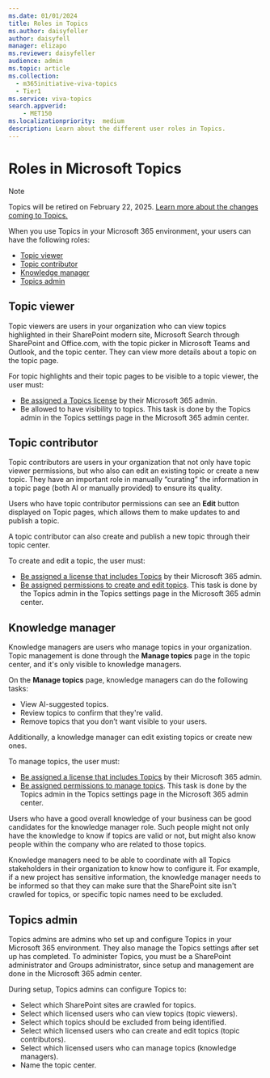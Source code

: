 ```yaml
---
ms.date: 01/01/2024
title: Roles in Topics
ms.author: daisyfeller
author: daisyfell
manager: elizapo
ms.reviewer: daisyfeller
audience: admin
ms.topic: article
ms.collection:
  - m365initiative-viva-topics
  - Tier1
ms.service: viva-topics 
search.appverid:
    - MET150  
ms.localizationpriority:  medium
description: Learn about the different user roles in Topics.
---
```


# Roles in Microsoft Topics

> [!NOTE]
> Topics will be retired on February 22, 2025. [Learn more about the changes coming to Topics.](changes-coming-to-topics.md)

When you use Topics in your Microsoft 365 environment, your users can have the following roles:

- [Topic viewer](#topic-viewer)
- [Topic contributor](#topic-contributor)
- [Knowledge manager](#knowledge-manager)
- [Topics admin](#topics-admin)

## Topic viewer

Topic viewers are users in your organization who can view topics highlighted in their SharePoint modern site, Microsoft Search through SharePoint and Office.com, with the topic picker in Microsoft Teams and Outlook, and the topic center. They can view more details about a topic on the topic page.

For topic highlights and their topic pages to be visible to a topic viewer, the user must:

- [Be assigned a Topics license](./set-up-topic-experiences.md#assign-licenses) by their Microsoft 365 admin.
- Be allowed to have visibility to topics. This task is done by the Topics admin in the Topics settings page in the Microsoft 365 admin center.

## Topic contributor

Topic contributors are users in your organization that not only have topic viewer permissions, but who also can edit an existing topic or create a new topic. They have an important role in manually “curating” the information in a topic page (both AI or manually provided) to ensure its quality.

Users who have topic contributor permissions can see an **Edit** button displayed on Topic pages, which allows them to make updates to and publish a topic.

A topic contributor can also create and publish a new topic through their topic center.

To create and edit a topic, the user must:

- [Be assigned a license that includes Topics](./set-up-topic-experiences.md#assign-licenses) by their Microsoft 365 admin.
- [Be assigned permissions to create and edit topics](./topic-experiences-user-permissions.md). This task is done by the Topics admin in the Topics settings page in the Microsoft 365 admin center.

## Knowledge manager

Knowledge managers are users who manage topics in your organization.  Topic management is done through the **Manage topics** page in the topic center, and it's only visible to knowledge managers.

On the **Manage topics** page, knowledge managers can do the following tasks:

- View AI-suggested topics.
- Review topics to confirm that they're valid.
- Remove topics that you don’t want visible to your users.

Additionally, a knowledge manager can edit existing topics or create new ones.

To manage topics, the user must:

- [Be assigned a license that includes Topics](./set-up-topic-experiences.md#assign-licenses) by their Microsoft 365 admin.
- [Be assigned permissions to manage topics](./topic-experiences-user-permissions.md). This task is done by the Topics admin in the Topics settings page in the Microsoft 365 admin center.

Users who have a good overall knowledge of your business can be good candidates for the knowledge manager role. Such people might not only have the knowledge to know if topics are valid or not, but might also know people within the company who are related to those topics.

Knowledge managers need to be able to coordinate with all Topics stakeholders in their organization to know how to configure it. For example, if a new project has sensitive information, the knowledge manager needs to be informed so that they can make sure that the SharePoint site isn't crawled for topics, or specific topic names need to be excluded.

## Topics admin

Topics admins are admins who set up and configure Topics in your Microsoft 365 environment. They also manage the Topics settings after set up has completed. To administer Topics, you must be a SharePoint administrator and Groups administrator, since setup and management are done in the Microsoft 365 admin center.

During setup, Topics admins can configure Topics to:

- Select which SharePoint sites are crawled for topics.
- Select which licensed users who can view topics (topic viewers).
- Select which topics should be excluded from being identified.
- Select which licensed users who can create and edit topics (topic contributors).
- Select which licensed users who can manage topics (knowledge managers).
- Name the topic center.
